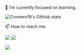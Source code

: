 🌱 I’m currently focused on learning.

![Cromero19's GitHub stats](https://github-readme-stats.vercel.app/api?username=Cromero19&show_icons=true&theme=dark)


📫 How to reach me: 

  <a href = "mailto:ronerodocarmojunior@hotmail.com"><img src="https://img.shields.io/badge/-Email-%23333?style=for-the-badge&logo=gmail&logoColor=white" target="_blank"></a>
  <a href="https://instagram.com/cromero.19" target="_blank"><img src="https://img.shields.io/badge/-Instagram-%23E4405F?style=for-the-badge&logo=instagram&logoColor=white" target="_blank"></a>
  
  <a href="https://www.linkedin.com/in/c%C3%A9sar-romero-447756246/" target="_blank"><img src="https://img.shields.io/badge/LinkedIn-0077B5?style=for-the-badge&logo=linkedin&logoColor=white" target="_blank"></a>

 

